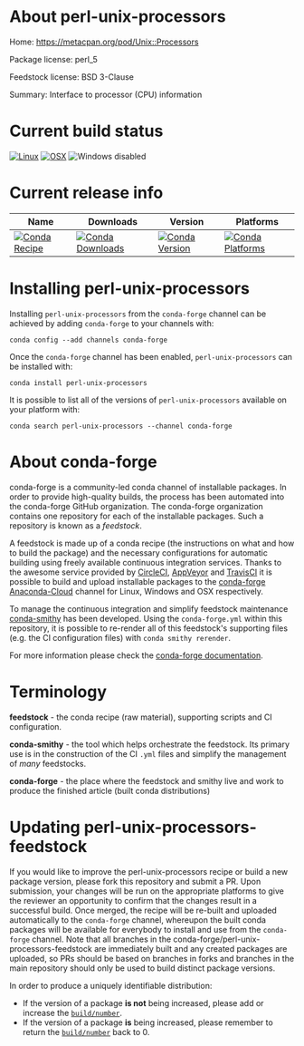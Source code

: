 About perl-unix-processors
==========================

Home: https://metacpan.org/pod/Unix::Processors

Package license: perl_5

Feedstock license: BSD 3-Clause

Summary: Interface to processor (CPU) information



Current build status
====================

[![Linux](https://img.shields.io/circleci/project/github/conda-forge/perl-unix-processors-feedstock/master.svg?label=Linux)](https://circleci.com/gh/conda-forge/perl-unix-processors-feedstock)
[![OSX](https://img.shields.io/travis/conda-forge/perl-unix-processors-feedstock/master.svg?label=macOS)](https://travis-ci.org/conda-forge/perl-unix-processors-feedstock)
![Windows disabled](https://img.shields.io/badge/Windows-disabled-lightgrey.svg)

Current release info
====================

| Name | Downloads | Version | Platforms |
| --- | --- | --- | --- |
| [![Conda Recipe](https://img.shields.io/badge/recipe-perl--unix--processors-green.svg)](https://anaconda.org/conda-forge/perl-unix-processors) | [![Conda Downloads](https://img.shields.io/conda/dn/conda-forge/perl-unix-processors.svg)](https://anaconda.org/conda-forge/perl-unix-processors) | [![Conda Version](https://img.shields.io/conda/vn/conda-forge/perl-unix-processors.svg)](https://anaconda.org/conda-forge/perl-unix-processors) | [![Conda Platforms](https://img.shields.io/conda/pn/conda-forge/perl-unix-processors.svg)](https://anaconda.org/conda-forge/perl-unix-processors) |

Installing perl-unix-processors
===============================

Installing `perl-unix-processors` from the `conda-forge` channel can be achieved by adding `conda-forge` to your channels with:

```
conda config --add channels conda-forge
```

Once the `conda-forge` channel has been enabled, `perl-unix-processors` can be installed with:

```
conda install perl-unix-processors
```

It is possible to list all of the versions of `perl-unix-processors` available on your platform with:

```
conda search perl-unix-processors --channel conda-forge
```


About conda-forge
=================

conda-forge is a community-led conda channel of installable packages.
In order to provide high-quality builds, the process has been automated into the
conda-forge GitHub organization. The conda-forge organization contains one repository
for each of the installable packages. Such a repository is known as a *feedstock*.

A feedstock is made up of a conda recipe (the instructions on what and how to build
the package) and the necessary configurations for automatic building using freely
available continuous integration services. Thanks to the awesome service provided by
[CircleCI](https://circleci.com/), [AppVeyor](https://www.appveyor.com/)
and [TravisCI](https://travis-ci.org/) it is possible to build and upload installable
packages to the [conda-forge](https://anaconda.org/conda-forge)
[Anaconda-Cloud](https://anaconda.org/) channel for Linux, Windows and OSX respectively.

To manage the continuous integration and simplify feedstock maintenance
[conda-smithy](https://github.com/conda-forge/conda-smithy) has been developed.
Using the ``conda-forge.yml`` within this repository, it is possible to re-render all of
this feedstock's supporting files (e.g. the CI configuration files) with ``conda smithy rerender``.

For more information please check the [conda-forge documentation](https://conda-forge.org/docs/).

Terminology
===========

**feedstock** - the conda recipe (raw material), supporting scripts and CI configuration.

**conda-smithy** - the tool which helps orchestrate the feedstock.
                   Its primary use is in the construction of the CI ``.yml`` files
                   and simplify the management of *many* feedstocks.

**conda-forge** - the place where the feedstock and smithy live and work to
                  produce the finished article (built conda distributions)


Updating perl-unix-processors-feedstock
=======================================

If you would like to improve the perl-unix-processors recipe or build a new
package version, please fork this repository and submit a PR. Upon submission,
your changes will be run on the appropriate platforms to give the reviewer an
opportunity to confirm that the changes result in a successful build. Once
merged, the recipe will be re-built and uploaded automatically to the
`conda-forge` channel, whereupon the built conda packages will be available for
everybody to install and use from the `conda-forge` channel.
Note that all branches in the conda-forge/perl-unix-processors-feedstock are
immediately built and any created packages are uploaded, so PRs should be based
on branches in forks and branches in the main repository should only be used to
build distinct package versions.

In order to produce a uniquely identifiable distribution:
 * If the version of a package **is not** being increased, please add or increase
   the [``build/number``](https://conda.io/docs/user-guide/tasks/build-packages/define-metadata.html#build-number-and-string).
 * If the version of a package **is** being increased, please remember to return
   the [``build/number``](https://conda.io/docs/user-guide/tasks/build-packages/define-metadata.html#build-number-and-string)
   back to 0.
